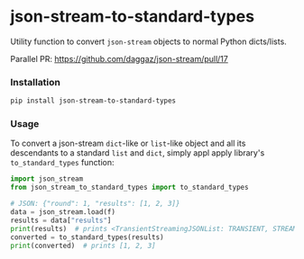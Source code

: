 # json-stream-to-standard-types

Utility function to convert `json-stream` objects to normal Python dicts/lists.

Parallel PR: https://github.com/daggaz/json-stream/pull/17

### Installation

```bash
pip install json-stream-to-standard-types
```

### Usage

To convert a json-stream `dict`-like or `list`-like object and all its
descendants to a standard `list` and `dict`, simply appl apply library's
`to_standard_types` function:

```python
import json_stream
from json_stream_to_standard_types import to_standard_types

# JSON: {"round": 1, "results": [1, 2, 3]}
data = json_stream.load(f)
results = data["results"]
print(results)  # prints <TransientStreamingJSONList: TRANSIENT, STREAMING>
converted = to_standard_types(results)
print(converted)  # prints [1, 2, 3]
```
